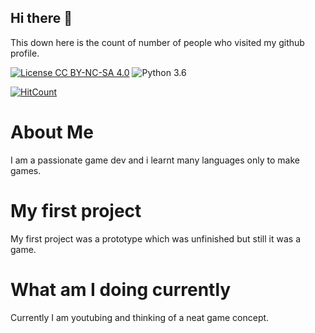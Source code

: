 ## Hi there 👋

This down here is the count of number of people who visited my github profile. 

[![License CC BY-NC-SA 4.0](https://img.shields.io/badge/license-CC4.0-blue.svg)](https://raw.githubusercontent.com/nvlabs/SPADE/master/LICENSE.md)
![Python 3.6](https://img.shields.io/badge/python-3.6-green.svg)



[![HitCount](http://hits.dwyl.com/NrdyBhu1/NrdyBhu1.svg)](#)

# About Me
I am a passionate game dev and i learnt many languages only to make games.

# My first project
My first project was a prototype which was unfinished but still it was a game.

# What am I doing currently
Currently I am youtubing and thinking of a neat game concept.
